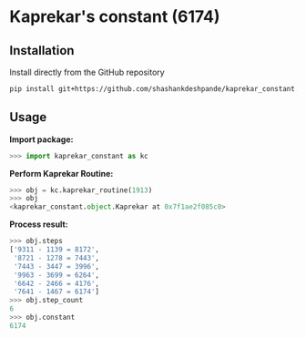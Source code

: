 # Kaprekar's constant (6174)

## Installation
Install directly from the GitHub repository
```bash
pip install git+https://github.com/shashankdeshpande/kaprekar_constant.git 
```

## Usage
**Import package:**
```python
>>> import kaprekar_constant as kc
```
**Perform Kaprekar Routine:**
```python
>>> obj = kc.kaprekar_routine(1913)
>>> obj
<kaprekar_constant.object.Kaprekar at 0x7f1ae2f085c0>
```
**Process result:**
```python
>>> obj.steps
['9311 - 1139 = 8172',
 '8721 - 1278 = 7443',
 '7443 - 3447 = 3996',
 '9963 - 3699 = 6264',
 '6642 - 2466 = 4176',
 '7641 - 1467 = 6174']
>>> obj.step_count
6
>>> obj.constant
6174
```

